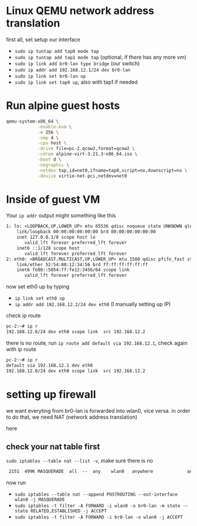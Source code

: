 # Linux QEMU network address translation

first all, set setup our interface

- `sudo ip tuntap add tap0 mode tap`
- `sudo ip tuntap add tap1 mode tap` (optional, if there has any more vm)
- `sudo ip link add br0-lan type bridge` (our switch)
- `sudo ip addr add 192.168.12.1/24 dev br0-lan`
- `sudo ip link set br0-lan up`
- `sudo ip link set tap0 up`, also with tap1 if needed

# Run alpine guest hosts
```sh
qemu-system-x86_64 \
            -enable-kvm \
            -m 256 \
            -smp 4 \
            -cpu host \
            -drive file=pc-2.qcow2,format=qcow2 \
            -cdrom alpine-virt-3.21.3-x86_64.iso \
            -boot d \
            -nographic \
            -netdev tap,id=net0,ifname=tap0,script=no,downscript=no \
            -device virtio-net-pci,netdev=net0
```

# Inside of guest VM
Your `ip addr` output might something like this

```txt
1: lo: <LOOPBACK,UP,LOWER_UP> mtu 65536 qdisc noqueue state UNKNOWN qlen 1000
    link/loopback 00:00:00:00:00:00 brd 00:00:00:00:00:00
    inet 127.0.0.1/8 scope host lo
       valid_lft forever preferred_lft forever
    inet6 ::1/128 scope host 
       valid_lft forever preferred_lft forever
2: eth0: <BROADCAST,MULTICAST,UP,LOWER_UP> mtu 1500 qdisc pfifo_fast state DOWN qlen 1000
    link/ether 52:54:00:12:34:56 brd ff:ff:ff:ff:ff:ff
    inet6 fe80::5054:ff:fe12:3456/64 scope link 
       valid_lft forever preferred_lft forever
```

now set eth0 up by typing 

- `ip link set eth0 up`
- `ip addr add 192.168.12.2/24 dev eth0` (I manually setting up IP)

check ip route
```sh
pc-2:~# ip r
192.168.12.0/24 dev eth0 scope link  src 192.168.12.2 
```

there is no route, run `ip route add default via 192.168.12.1`, check again with ip route
```txt
pc-2:~# ip r
default via 192.168.12.1 dev eth0 
192.168.12.0/24 dev eth0 scope link  src 192.168.12.2 
```

# setting up firewall

we want everyting from br0-lan is forwarded into wlan0, vice versa. in order to do that, we need NAT (network address translation)

here
## check your nat table first

`sudo iptables --table nat --list -v`, make sure there is no 

```txt
 2151  499K MASQUERADE  all  --  any    wlan0   anywhere             anywhere            
```

now run

- `sudo iptables --table nat --append POSTROUTING --out-interface wlan0 -j MASQUERADE`
- `sudo iptables -t filter -A FORWARD -i wlan0 -o br0-lan -m state --state RELATED,ESTABLISHED -j ACCEPT`
- `sudo iptables -t filter -A FORWARD -i br0-lan -o wlan0 -j ACCEPT`

